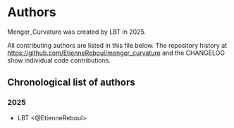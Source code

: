 # Authors

Menger_Curvature was created by LBT in 2025.

All contributing authors are listed in this file below.
The repository history at <https://github.com/EtienneReboul/menger_curvature>
and the CHANGELOG show individual code contributions.

## Chronological list of authors

<!--
The rules for this file:
  * Authors are sorted chronologically, earliest to latest
  * Please format it each entry as "Preferred name <GitHub username>"
  * Your preferred name is whatever you wish to go by --
    it does *not* have to be your legal name!
  * Please start a new section for each new year
  * Don't ever delete anything
-->

### 2025

- LBT <@EtienneReboul>
